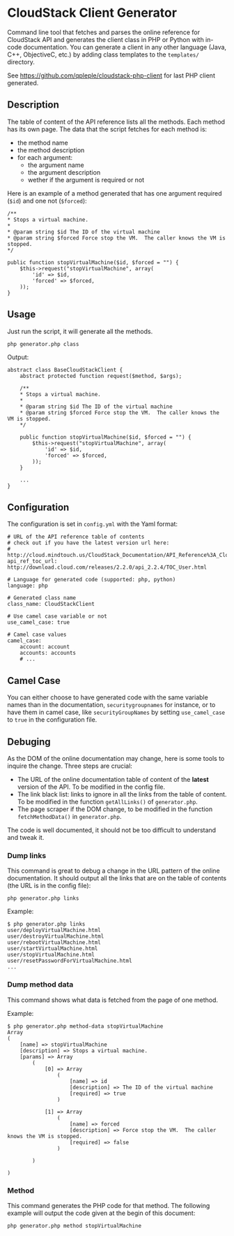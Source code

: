 CloudStack Client Generator
===========================

Command line tool that fetches and parses the online reference for CloudStack API and generates the client class in PHP or Python with in-code documentation. You can generate a client in any other language (Java, C++, ObjectiveC, etc.) by adding class templates to the ``templates/`` directory.

See https://github.com/qpleple/cloudstack-php-client for last PHP client generated.

Description
-----------

The table of content of the API reference lists all the methods. Each method has its own page. The data that the script fetches for each method is:

* the method name
* the method description
* for each argument:
  * the argument name
  * the argument description
  * wether if the argument is required or not
  
Here is an example of a method generated that has one argument required (`$id`) and one not (`$forced`):

    /**
    * Stops a virtual machine.
    *
    * @param string $id The ID of the virtual machine
    * @param string $forced Force stop the VM.  The caller knows the VM is stopped.
    */
    
    public function stopVirtualMachine($id, $forced = "") {
        $this->request("stopVirtualMachine", array(
            'id' => $id,
            'forced' => $forced,
        ));
    }
    
Usage
-----
Just run the script, it will generate all the methods.

    php generator.php class

Output:

    abstract class BaseCloudStackClient {
        abstract protected function request($method, $args);
    
        /**
        * Stops a virtual machine.
        *
        * @param string $id The ID of the virtual machine
        * @param string $forced Force stop the VM.  The caller knows the VM is stopped.
        */
        
        public function stopVirtualMachine($id, $forced = "") {
            $this->request("stopVirtualMachine", array(
                'id' => $id,
                'forced' => $forced,
            ));
        }
    
        ...
    }

Configuration
-------------

The configuration is set in `config.yml` with the Yaml format:

    # URL of the API reference table of contents
    # check out if you have the latest version url here:
    # http://cloud.mindtouch.us/CloudStack_Documentation/API_Reference%3A_CloudStack
    api_ref_toc_url: http://download.cloud.com/releases/2.2.0/api_2.2.4/TOC_User.html

    # Language for generated code (supported: php, python)
    language: php

    # Generated class name
    class_name: CloudStackClient

    # Use camel case variable or not
    use_camel_case: true

    # Camel case values
    camel_case:
        account: account
        accounts: accounts
        # ...
        
Camel Case
----------
You can either choose to have generated code with the same variable names than in the documentation, `securitygroupnames` for instance, or to have them in camel case, like `securityGroupNames` by setting `use_camel_case` to `true` in the configuration file.

Debuging
--------

As the DOM of the online documentation may change, here is some tools to inquire the change. Three steps are crucial:

* The URL of the online documentation table of content of the **latest** version of the API. To be modified in the config file.
* The link black list: links to ignore in all the links from the table of content. To be modified in the function `getAllLinks()` of `generator.php`.
* The page scraper if the DOM change, to be modified in the function `fetchMethodData()` in `generator.php`.

The code is well documented, it should not be too difficult to understand and tweak it.

### Dump links ###
This command is great to debug a change in the URL pattern of the online documentation. It should output all the links that are on the table of contents (the URL is in the config file):

    php generator.php links
    
Example:

    $ php generator.php links
    user/deployVirtualMachine.html
    user/destroyVirtualMachine.html
    user/rebootVirtualMachine.html
    user/startVirtualMachine.html
    user/stopVirtualMachine.html
    user/resetPasswordForVirtualMachine.html
    ...


### Dump method data ###
This command shows what data is fetched from the page of one method.

Example:

    $ php generator.php method-data stopVirtualMachine
    Array
    (
        [name] => stopVirtualMachine
        [description] => Stops a virtual machine.
        [params] => Array
            (
                [0] => Array
                    (
                        [name] => id
                        [description] => The ID of the virtual machine
                        [required] => true
                    )
    
                [1] => Array
                    (
                        [name] => forced
                        [description] => Force stop the VM.  The caller knows the VM is stopped.
                        [required] => false
                    )
    
            )
    
    )

### Method ###
This command generates the PHP code for that method. The following example will output the code given at the begin of this document:

    php generator.php method stopVirtualMachine
